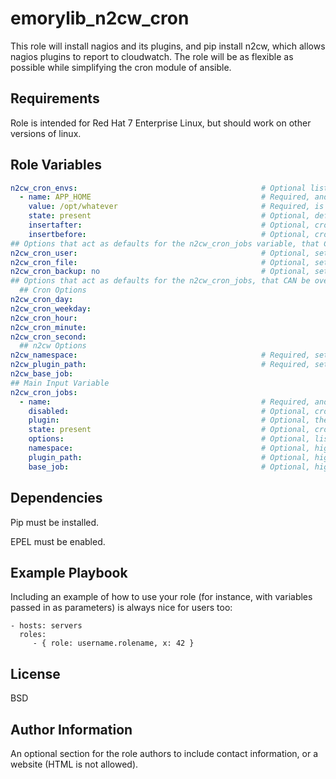 emorylib_n2cw_cron
=========

This role will install nagios and its plugins, and pip install n2cw, which allows nagios plugins to report to cloudwatch. The role will be as flexible as possible while simplifying the cron module of ansible.

Requirements
------------

Role is intended for Red Hat 7 Enterprise Linux, but should work on other versions of linux.

Role Variables
--------------

```yaml
n2cw_cron_envs:                                         # Optional list of cron environment variables to manage.
  - name: APP_HOME                                      # Required, and must be unique
    value: /opt/whatever                                # Required, is the value or 'job' of the environment variable
    state: present                                      # Optional, defaults to present
    insertafter:                                        # Optional, cron.insertafter value
    insertbefore:                                       # Optional, cron.insertbefore value
## Options that act as defaults for the n2cw_cron_jobs variable, that CANNOT be overridden by indiviual items inside the list.
n2cw_cron_user:                                         # Optional, sets the cron.user value  
n2cw_cron_file:                                         # Optional, sets the cron.file value  
n2cw_cron_backup: no                                    # Optional, sets the cron.backup value, defaults to no
## Options that act as defaults for the n2cw_cron_jobs, that CAN be overridden by indiviual items inside the list.
  ## Cron Options
n2cw_cron_day:
n2cw_cron_weekday:
n2cw_cron_hour:
n2cw_cron_minute:
n2cw_cron_second:
  ## n2cw Options
n2cw_namespace:                                         # Required, sets the namespace for cloudwatch
n2cw_plugin_path:                                       # Required, sets the path for nagios plugins
n2cw_base_job:
## Main Input Variable
n2cw_cron_jobs:
  - name:                                               # Required, and must be unique. Must be the plugin name if plugin is not specified!
    disabled:                                           # Optional, cron.disabled
    plugin:                                             # Optional, the plugin name, higher presidence than n2cw_cron_jobs.name
    state: present                                      # Optional, cron.state, defaults to present
    options:                                            # Optional, list of plugin options, joined by ' -', do not put dash inside value
    namespace:                                          # Optional, higher presidence than n2cw_namespace
    plugin_path:                                        # Optional, higher presidence than n2cw_plugin_path
    base_job:                                           # Optional, higher presidence than n2cw_base_job
```

Dependencies
------------

Pip must be installed.

EPEL must be enabled.

Example Playbook
----------------

Including an example of how to use your role (for instance, with variables passed in as parameters) is always nice for users too:

    - hosts: servers
      roles:
         - { role: username.rolename, x: 42 }

License
-------

BSD

Author Information
------------------

An optional section for the role authors to include contact information, or a website (HTML is not allowed).
